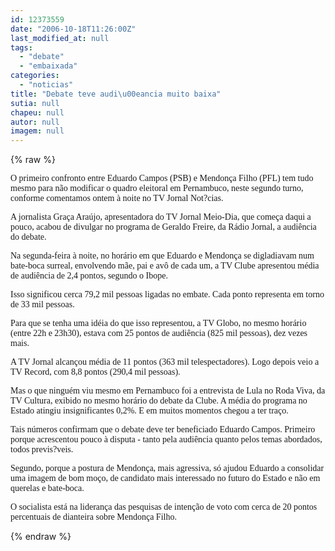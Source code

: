 ```yaml
---
id: 12373559
date: "2006-10-18T11:26:00Z"
last_modified_at: null
tags:
  - "debate"
  - "embaixada"
categories:
  - "noticias"
title: "Debate teve audi\u00eancia muito baixa"
sutia: null
chapeu: null
autor: null
imagem: null
---
```

{% raw %}
<p><P><FONT face=Verdana>O primeiro confronto entre Eduardo Campos (PSB) e Mendonça Filho (PFL) tem tudo mesmo para não modificar o quadro eleitoral em Pernambuco, neste segundo turno, conforme comentamos ontem à noite no TV Jornal Not?cias.</FONT></P></p>
<p><P><FONT face=Verdana>A jornalista Graça Araújo, apresentadora do TV Jornal Meio-Dia, que começa daqui a pouco, acabou de divulgar no programa de Geraldo Freire, da Rádio Jornal, a audiência do debate.</FONT></P></p>
<p><P><FONT face=Verdana>Na segunda-feira à noite, no horário em que Eduardo e Mendonça se digladiavam num bate-boca surreal, envolvendo mãe, pai e avô de cada um, a TV Clube apresentou média de audiência de 2,4 pontos, segundo o Ibope.</FONT></P></p>
<p><P><FONT face=Verdana>Isso significou cerca 79,2 mil pessoas ligadas no embate. Cada ponto representa em torno de 33 mil pessoas.</FONT></P></p>
<p><P><FONT face=Verdana>Para que se tenha uma idéia do que isso representou, a TV Globo, no mesmo horário (entre 22h e 23h30), estava com 25 pontos de audiência (825 mil pessoas), dez vezes mais.</FONT></P></p>
<p><P><FONT face=Verdana>A TV Jornal alcançou média de 11 pontos (363 mil telespectadores). Logo depois veio a TV Record, com 8,8 pontos (290,4 mil pessoas).</FONT></P></p>
<p><P><FONT face=Verdana>Mas o que ninguém viu mesmo em Pernambuco foi a entrevista de Lula no Roda Viva, da TV Cultura, exibido no mesmo horário do debate da Clube. A média do programa no Estado atingiu insignificantes 0,2%. E em muitos momentos chegou a ter traço.</FONT></P></p>
<p><P><FONT face=Verdana>Tais números confirmam que o debate deve ter beneficiado Eduardo Campos. Primeiro porque acrescentou pouco à disputa - tanto pela audiência quanto pelos temas abordados, todos previs?veis.</FONT></P></p>
<p><P><FONT face=Verdana>Segundo, porque a postura de Mendonça, mais agressiva, só ajudou Eduardo a consolidar uma imagem de bom moço, de candidato mais interessado no futuro do Estado e não em querelas e bate-boca.</FONT></P></p>
<p><P><FONT face=Verdana>O socialista está na liderança das pesquisas de intenção de voto com cerca de 20 pontos percentuais de dianteira sobre Mendonça Filho.</FONT></P> </p>
{% endraw %}